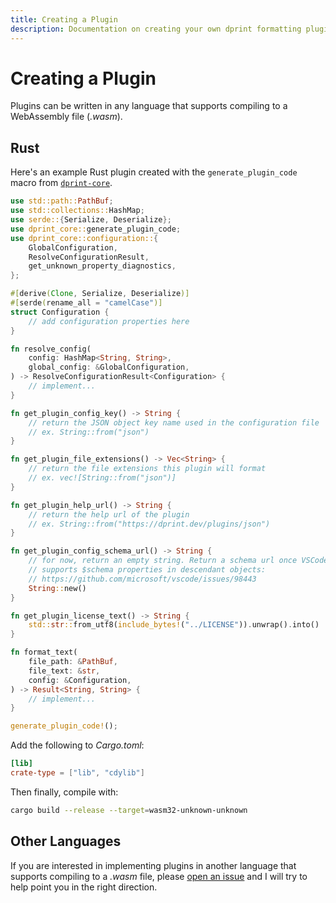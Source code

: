 ```yaml
---
title: Creating a Plugin
description: Documentation on creating your own dprint formatting plugin.
---
```


# Creating a Plugin

Plugins can be written in any language that supports compiling to a WebAssembly file (*.wasm*).

## Rust

Here's an example Rust plugin created with the `generate_plugin_code` macro from [`dprint-core`](https://crates.io/crates/dprint-core).

```rust
use std::path::PathBuf;
use std::collections::HashMap;
use serde::{Serialize, Deserialize};
use dprint_core::generate_plugin_code;
use dprint_core::configuration::{
    GlobalConfiguration,
    ResolveConfigurationResult,
    get_unknown_property_diagnostics,
};

#[derive(Clone, Serialize, Deserialize)]
#[serde(rename_all = "camelCase")]
struct Configuration {
    // add configuration properties here
}

fn resolve_config(
    config: HashMap<String, String>,
    global_config: &GlobalConfiguration,
) -> ResolveConfigurationResult<Configuration> {
    // implement...
}

fn get_plugin_config_key() -> String {
    // return the JSON object key name used in the configuration file
    // ex. String::from("json")
}

fn get_plugin_file_extensions() -> Vec<String> {
    // return the file extensions this plugin will format
    // ex. vec![String::from("json")]
}

fn get_plugin_help_url() -> String {
    // return the help url of the plugin
    // ex. String::from("https://dprint.dev/plugins/json")
}

fn get_plugin_config_schema_url() -> String {
    // for now, return an empty string. Return a schema url once VSCode
    // supports $schema properties in descendant objects:
    // https://github.com/microsoft/vscode/issues/98443
    String::new()
}

fn get_plugin_license_text() -> String {
    std::str::from_utf8(include_bytes!("../LICENSE")).unwrap().into()
}

fn format_text(
    file_path: &PathBuf,
    file_text: &str,
    config: &Configuration,
) -> Result<String, String> {
    // implement...
}

generate_plugin_code!();
```

Add the following to *Cargo.toml*:

```toml
[lib]
crate-type = ["lib", "cdylib"]
```

Then finally, compile with:

```bash
cargo build --release --target=wasm32-unknown-unknown
```

## Other Languages

If you are interested in implementing plugins in another language that supports compiling to a *.wasm* file, please [open an issue](https://github.com/dprint/dprint/issues/new?template=other.md) and I will try to help point you in the right direction.
